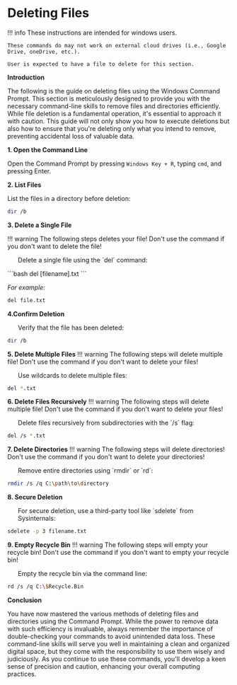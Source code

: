 # Deleting Files


!!! info
    These instructions are intended for windows users.

    These commands do may not work on external cloud drives (i.e., Google Drive, oneDrive, etc.).

    User is expected to have a file to delete for this section.

<b>Introduction</b> 

The following is the guide on deleting files using the Windows Command Prompt. This section is meticulously designed to provide you with the necessary command-line skills to remove files and directories efficiently. While file deletion is a fundamental operation, it's essential to approach it with caution. This guide will not only show you how to execute deletions but also how to ensure that you're deleting only what you intend to remove, preventing accidental loss of valuable data.

<b> 1. Open the Command Line </b> 

Open the Command Prompt by pressing `Windows Key + R`, typing `cmd`, and pressing 
Enter. 

<b> 2. List Files </b>

List the files in a directory before deletion: 
```bash
dir /b
```

<p> <b> 3. Delete a Single File</b> </p>
!!! warning
    The following steps deletes your file! Don't use the command if you 
    don't want to delete the file!

<ol> Delete a single file using the `del` command: </ol>
```bash
del [filename].txt
```

<i>For example:</i>
```bash
del file.txt
```

<b> 4.Confirm Deletion</b>
<ol> Verify that the file has been deleted:</ol>

```bash
dir /b
```

<b> 5. Delete Multiple Files</b>
!!! warning
    The following steps will delete multiple file! Don't use the command 
    if you don't want to delete your files!

<ol> Use wildcards to delete multiple files:</ol>

```bash
del *.txt
```

<b> 6. Delete Files Recursively</b>
!!! warning
    The following steps will delete multiple file! Don't use the command 
    if you don't want to delete your files!
<ol> Delete files recursively from subdirectories with the `/s` flag:</ol>

```bash
del /s *.txt
```

<b> 7. Delete Directories</b>
!!! warning
    The following steps will delete directories! Don't use the command if 
    you don't want to delete your directories!
<ol> Remove entire directories using `rmdir` or `rd`: </ol>

```bash
rmdir /s /q C:\path\to\directory
```

<b> 8. Secure Deletion</b>
<ol> For secure deletion, use a third-party tool like `sdelete` from Sysinternals: </ol>

```bash
sdelete -p 3 filename.txt
```

<b> 9. Empty Recycle Bin</b>
!!! warning
    The following steps will empty your recycle bin! Don't use the command 
    if you don't want to empty your recycle bin!
<ol> Empty the recycle bin via the command line: </ol>

```bash
rd /s /q C:\$Recycle.Bin
```


<b>Conclusion</b>

You have now mastered the various methods of deleting files and directories using 
the Command Prompt. While the power to remove data with such efficiency is 
invaluable, always remember the importance of double-checking your commands to 
avoid unintended data loss. These command-line skills will serve you well in 
maintaining a clean and organized digital space, but they come with the 
responsibility to use them wisely and judiciously. As you continue to use these 
commands, you'll develop a keen sense of precision and caution, enhancing your 
overall computing practices.